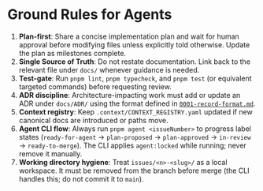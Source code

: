 # Ground Rules for Agents

1. **Plan-first**: Share a concise implementation plan and wait for human approval before modifying files unless explicitly told otherwise. Update the plan as milestones complete.
2. **Single Source of Truth**: Do not restate documentation. Link back to the relevant file under `docs/` whenever guidance is needed.
3. **Test-gate**: Run `pnpm lint`, `pnpm typecheck`, and `pnpm test` (or equivalent targeted commands) before requesting review.
4. **ADR discipline**: Architecture-impacting work must add or update an ADR under `docs/ADR/` using the format defined in [`0001-record-format.md`](../docs/ADR/0001-record-format.md).
5. **Context registry**: Keep `.context/CONTEXT_REGISTRY.yaml` updated if new canonical docs are introduced or paths move.
6. **Agent CLI flow**: Always run `pnpm agent <issueNumber>` to progress label states (`ready-for-agent` → `plan-proposed` → `plan-approved` → `in-review` → `ready-to-merge`). The CLI applies `agent:locked` while running; never remove it manually.
7. **Working directory hygiene**: Treat `issues/<n>-<slug>/` as a local workspace. It must be removed from the branch before merge (the CLI handles this; do not commit it to `main`).
